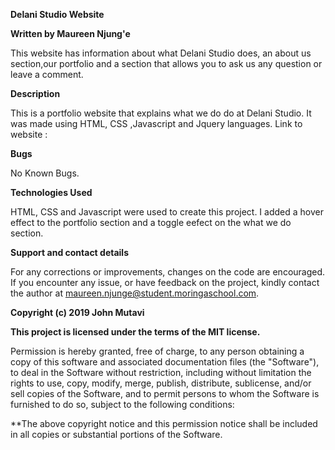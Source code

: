 **Delani Studio Website**

**Written by Maureen Njung'e**

This website has information about what Delani Studio does, an about us section,our portfolio and a section that allows you to ask us any question or leave a comment.

**Description**

This is a portfolio website that explains what we do do at Delani Studio. It was made using HTML, CSS ,Javascript and Jquery languages.
Link to website : 

**Bugs**

No Known Bugs.

**Technologies Used**

HTML, CSS and Javascript were used to create this project. I added a hover effect to the portfolio section and a toggle eefect on the what we do section.

**Support and contact details**

For any corrections or improvements, changes on the code are encouraged. If you encounter any issue, or have feedback on the project, kindly contact the author at maureen.njunge@student.moringaschool.com.


**Copyright (c) 2019 John Mutavi**

**This project is licensed under the terms of the MIT license.**

Permission is hereby granted, free of charge, to any person obtaining a copy of this software and associated documentation files (the "Software"), to deal
in the Software without restriction, including without limitation the rights to use, copy, modify, merge, publish, distribute, sublicense, and/or sell copies of the Software, and to permit persons to whom the Software is furnished to do so, subject to the following conditions:

**The above copyright notice and this permission notice shall be included in all
copies or substantial portions of the Software.

